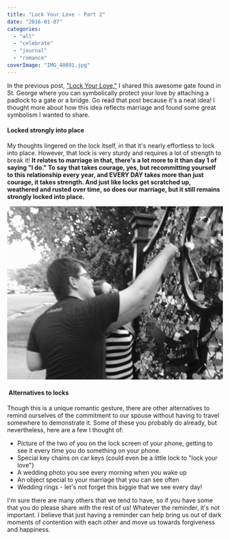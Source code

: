 ```yaml
---
title: "Lock Your Love - Part 2"
date: "2016-01-07"
categories: 
  - "all"
  - "celebrate"
  - "journal"
  - "romance"
coverImage: "IMG_40891.jpg"
---
```


In the previous post, ["Lock Your Love,"](http://freshlymarried.com/lock-your-love-part-1/) I shared this awesome gate found in St. George where you can symbolically protect your love by attaching a padlock to a gate or a bridge. Go read that post because it's a neat idea! I thought more about how this idea reflects marriage and found some great symbolism I wanted to share.

#### Locked strongly into place

My thoughts lingered on the lock itself, in that it's nearly effortless to lock into place. However, that lock is very sturdy and requires a lot of strength to break it! **It relates to marriage in that, there's a lot more to it than day 1 of saying "I do." To say that takes courage, yes, but recommitting yourself to this relationship every year, and EVERY DAY takes more than just courage, it takes strength. And just like locks get scratched up, weathered and rusted over time, so does our marriage, but it still remains strongly locked into place.**

[![lock your love, love locks, love lock, locking your love, commitment in marriage, symbols of commitment, strength in marriage, newlywed tips, marriage helps, marriage inspirations, lock your love gate, lock your love bridge](images/IMG_4088.jpg)](http://freshlymarried.com/wp-content/uploads/2016/01/IMG_4088.jpg)

####  Alternatives to locks

Though this is a unique romantic gesture, there are other alternatives to remind ourselves of the commitment to our spouse without having to travel somewhere to demonstrate it. Some of these you probably do already, but nevertheless, here are a few I thought of:

- Picture of the two of you on the lock screen of your phone, getting to see it every time you do something on your phone.
- Special key chains on car keys (could even be a little lock to "lock your love")
- A wedding photo you see every morning when you wake up
- An object special to your marriage that you can see often
- Wedding rings - let's not forget this biggie that we see every day!

I'm sure there are many others that we tend to have, so if you have some that you do please share with the rest of us! Whatever the reminder, it's not important. I believe that just having a reminder can help bring us out of dark moments of contention with each other and move us towards forgiveness and happiness.
